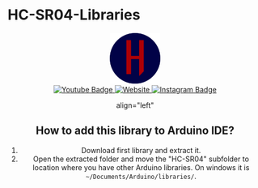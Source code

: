 # HC-SR04-Libraries

<div id="header" align="center">
    <img src="https://github.com/halina20011/halina20011/blob/main/Halina-Circle.png" width="100"/>
    <div id="badges">
    <a href="https://www.youtube.com/channel/UCG0h6r6T1joRASO29JV9qMQ">
        <img src="https://img.shields.io/badge/YouTube-red?style=for-the-badge&logo=youtube&logoColor=white" alt="Youtube Badge"/>
    </a>
    <a href="https://halina-website.firebaseapp.com/">
        <img src="https://img.shields.io/badge/Website-lightgrey?style=for-the-badge" alt="Website"/>
    </a>
    <a href="https://www.instagram.com/mario.durakovic/">
        <img src="https://img.shields.io/badge/Instagram-blue?style=for-the-badge&logo=instagram&logoColor=white" alt="Instagram Badge"/>
    </a>
</div>

align="left"
## How to add this library to Arduino IDE?

1) Download first library and extract it.
2) Open the extracted folder and move the "HC-SR04" subfolder to location where you have other Arduino libraries. On windows it is ```~/Documents/Arduino/libraries/```.
